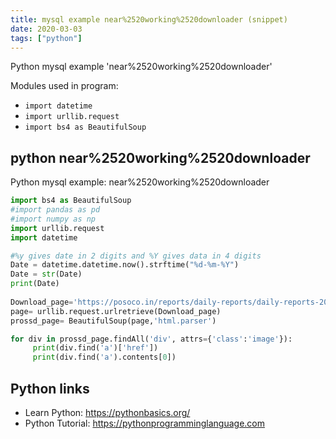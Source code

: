 ```yaml
---
title: mysql example near%2520working%2520downloader (snippet)
date: 2020-03-03
tags: ["python"]
---
```

Python mysql example 'near%2520working%2520downloader'


Modules used in program: 
* `import datetime`
* `import urllib.request`
* `import bs4 as BeautifulSoup`

## python near%2520working%2520downloader

Python mysql example: near%2520working%2520downloader

```python
import bs4 as BeautifulSoup
#import pandas as pd
#import numpy as np
import urllib.request
import datetime

#%y gives date in 2 digits and %Y gives data in 4 digits    
Date = datetime.datetime.now().strftime("%d-%m-%Y")
Date = str(Date)
print(Date)
   
Download_page='https://posoco.in/reports/daily-reports/daily-reports-2017-18'
page= urllib.request.urlretrieve(Download_page)
prossd_page= BeautifulSoup(page,'html.parser')

for div in prossd_page.findAll('div', attrs={'class':'image'}):
     print(div.find('a')['href'])
     print(div.find('a').contents[0])


```

## Python links

- Learn Python: https://pythonbasics.org/
- Python Tutorial: https://pythonprogramminglanguage.com
